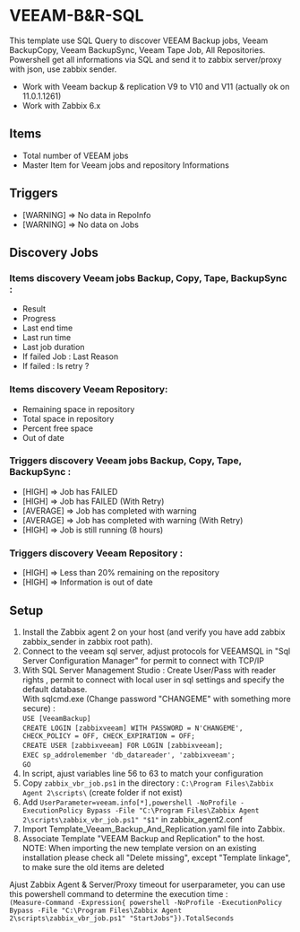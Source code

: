 # VEEAM-B&R-SQL

This template use SQL Query to discover VEEAM Backup jobs, Veeam BackupCopy, Veeam BackupSync, Veeam Tape Job, All Repositories.
Powershell get all informations via SQL and send it to zabbix server/proxy with json, use zabbix sender.

- Work with Veeam backup & replication V9 to V10 and V11 (actually ok on 11.0.1.1261)
- Work with Zabbix 6.x

## Items

  - Total number of VEEAM jobs
  - Master Item for Veeam jobs and repository Informations

## Triggers

- [WARNING] => No data in RepoInfo
- [WARNING] => No data on Jobs


## Discovery Jobs

### Items discovery Veeam jobs Backup, Copy, Tape, BackupSync :
  - Result
  - Progress
  - Last end time
  - Last run time
  - Last job duration
  - If failed Job : Last Reason
  - If failed : Is retry ?

### Items discovery Veeam Repository:
  - Remaining space in repository
  - Total space in repository
  - Percent free space
  - Out of date

### Triggers discovery Veeam jobs Backup, Copy, Tape, BackupSync :

- [HIGH] => Job has FAILED
- [HIGH] => Job has FAILED (With Retry)	
- [AVERAGE] => Job has completed with warning
- [AVERAGE] => Job has completed with warning (With Retry)	
- [HIGH] => Job is still running (8 hours)

### Triggers discovery Veeam Repository :
- [HIGH] => Less than 20% remaining on the repository
- [HIGH] => Information is out of date

## Setup

1. Install the Zabbix agent 2 on your host (and verify you have add zabbix zabbix_sender in zabbix root path).
2.  Connect to the veeam sql server, adjust protocols for VEEAMSQL in "Sql Server Configuration Manager" for permit to connect with TCP/IP
3.  With SQL Server Management Studio : Create User/Pass with reader rights , permit to connect with local user in sql settings and specify the default database.  
    With sqlcmd.exe (Change password "CHANGEME" with something more secure) :  
`USE [VeeamBackup]`  
`CREATE LOGIN [zabbixveeam] WITH PASSWORD = N'CHANGEME', CHECK_POLICY = OFF, CHECK_EXPIRATION = OFF;`  
`CREATE USER [zabbixveeam] FOR LOGIN [zabbixveeam];`  
`EXEC sp_addrolemember 'db_datareader', 'zabbixveeam';`  
`GO`  
4. In script, ajust variables line 56 to 63 to match your configuration
5. Copy `zabbix_vbr_job.ps1` in the directory : `C:\Program Files\Zabbix Agent 2\scripts\` (create folder if not exist)
6. Add `UserParameter=veeam.info[*],powershell -NoProfile -ExecutionPolicy Bypass -File "C:\Program Files\Zabbix Agent 2\scripts\zabbix_vbr_job.ps1" "$1"` in zabbix_agent2.conf  
7. Import Template_Veeam_Backup_And_Replication.yaml file into Zabbix.
8. Associate Template "VEEAM Backup and Replication" to the host.  
NOTE: When importing the new template version on an existing installation please check all "Delete missing", except "Template linkage", to make sure the old items are deleted

Ajust Zabbix Agent & Server/Proxy timeout for userparameter, you can use this powershell command to determine the execution time :  
`(Measure-Command -Expression{ powershell -NoProfile -ExecutionPolicy Bypass -File "C:\Program Files\Zabbix Agent 2\scripts\zabbix_vbr_job.ps1" "StartJobs"}).TotalSeconds`
